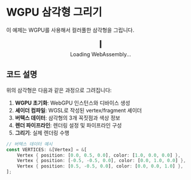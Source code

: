 # WGPU 삼각형 그리기

이 예제는 WGPU를 사용해서 컬러풀한 삼각형을 그립니다.

<!-- <div id="triangle-demo" style="text-align: center; margin: 20px 0;"> -->
<!--     <canvas id="triangle-canvas" style="border: 1px solid #ccc;"></canvas> -->
<!--     <br> -->
<!--     <button onclick="runWGPUTriangle('triangle-canvas')" style="margin-top: 10px; padding: 10px 20px; background: #4CAF50; color: white; border: none; border-radius: 4px; cursor: pointer;"> -->
<!--         삼각형 그리기 -->
<!--     </button> -->
<!-- </div> -->
<!---->
<!-- <script> -->
<!-- // 페이지 로드 시 자동 실행 (선택사항) -->
<!-- document.addEventListener('DOMContentLoaded', function() { -->
<!--     // 자동으로 실행하려면 주석 해제 -->
<!--     // setTimeout(() => runWGPUTriangle('triangle-canvas'), 1000); -->
<!-- }); -->
<!-- </script> -->
<div id="wgpu-demo-container" style="text-align: center; margin: 20px 0;">
    <canvas id="wgpu-canvas" width="600" height="400" style="border: 2px solid #333; background: white; max-width: 100%;"></canvas>
    <div id="loading" style="margin-top: 10px;">Loading WebAssembly...</div>
    <div id="error" style="margin-top: 10px; color: red; display: none;"></div>
</div>

<script type="module">
    async function initWgpu() {
        const loadingDiv = document.getElementById('loading');
        const errorDiv = document.getElementById('error');
        
        try {
            // WebAssembly 모듈 동적 로드
            const wasmModule = await import('./assets/wasm/wgpu_triangle.js');
            
            // wasm 초기화
            await wasmModule.default();
            
            // 캔버스에서 렌더링 시작
            await wasmModule.run('wgpu-canvas');
            
            loadingDiv.style.display = 'none';
            console.log('wgpu initialized successfully!');
            
        } catch (error) {
            console.error('Failed to initialize wgpu:', error);
            loadingDiv.style.display = 'none';
            errorDiv.style.display = 'block';
            errorDiv.textContent = `Error: ${error.message}`;
        }
    }
    
    // 페이지 로드 후 초기화
    if (document.readyState === 'loading') {
        document.addEventListener('DOMContentLoaded', initWgpu);
    } else {
        initWgpu();
    }
</script>
## 코드 설명

위의 삼각형은 다음과 같은 과정으로 그려집니다:

1. **WGPU 초기화**: WebGPU 인스턴스와 디바이스 생성
2. **셰이더 컴파일**: WGSL로 작성된 vertex/fragment 셰이더
3. **버텍스 데이터**: 삼각형의 3개 꼭짓점과 색상 정보
4. **렌더 파이프라인**: 렌더링 설정 및 파이프라인 구성
5. **그리기**: 실제 렌더링 수행

```rust
// 버텍스 데이터 예시
const VERTICES: &[Vertex] = &[
    Vertex { position: [0.0, 0.5, 0.0], color: [1.0, 0.0, 0.0] },
    Vertex { position: [-0.5, -0.5, 0.0], color: [0.0, 1.0, 0.0] },
    Vertex { position: [0.5, -0.5, 0.0], color: [0.0, 0.0, 1.0] },
];
